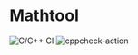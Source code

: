 # Mathtool
![C/C++ CI](https://github.com/99002557/Mathtool/workflows/C/C++%20CI/badge.svg)
![cppcheck-action](https://github.com/99002557/Mathtool/workflows/cppcheck-action/badge.svg)
